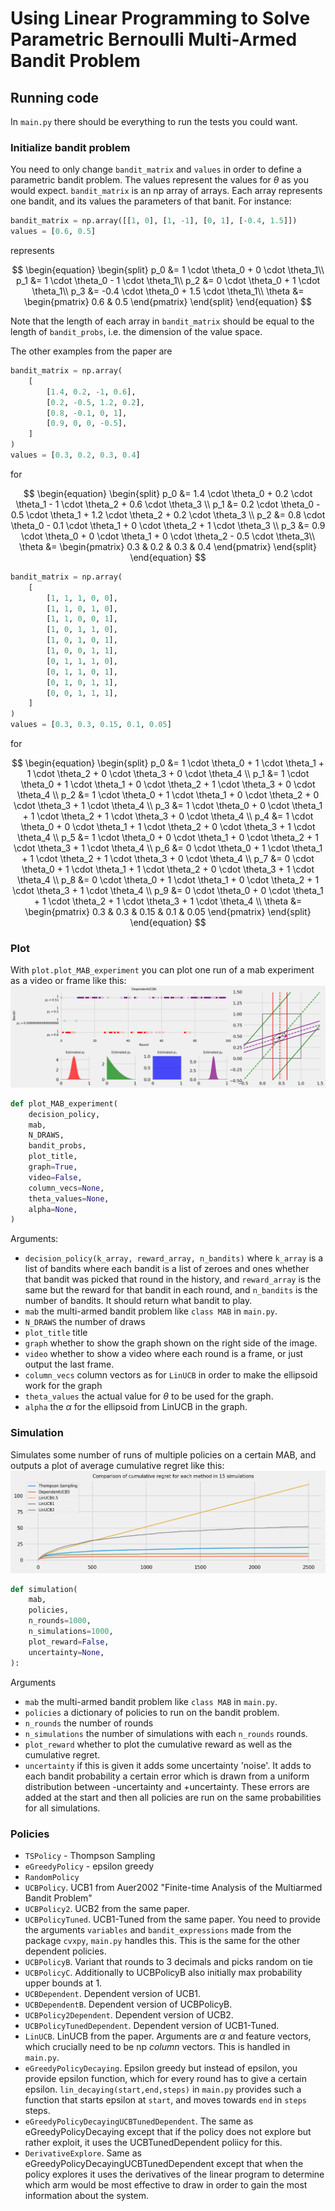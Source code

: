 # Using Linear Programming to Solve Parametric Bernoulli Multi-Armed Bandit Problem

## Running code

In `main.py` there should be everything to run the tests you could want.

### Initialize bandit problem

You need to only change `bandit_matrix` and `values` in order to define a parametric bandit problem. The values represent the values for $\theta$ as you would expect. `bandit_matrix` is an np array of arrays. Each array represents one bandit, and its values the parameters of that banit. For instance:

```python
bandit_matrix = np.array([[1, 0], [1, -1], [0, 1], [-0.4, 1.5]])
values = [0.6, 0.5]
```

represents

$$
\begin{equation}
\begin{split}
    p_0 &= 1 \cdot \theta_0 + 0 \cdot \theta_1\\
    p_1 &= 1 \cdot \theta_0 - 1 \cdot \theta_1\\
    p_2 &= 0 \cdot \theta_0 + 1 \cdot \theta_1\\
    p_3 &= -0.4 \cdot \theta_0 + 1.5 \cdot \theta_1\\
    \theta &= \begin{pmatrix}
        0.6 & 0.5
    \end{pmatrix}
\end{split}
\end{equation}
$$

Note that the length of each array in `bandit_matrix` should be equal to the length of `bandit_probs`, i.e. the dimension of the value space.

The other examples from the paper are

```python
bandit_matrix = np.array(
    [
        [1.4, 0.2, -1, 0.6],
        [0.2, -0.5, 1.2, 0.2],
        [0.8, -0.1, 0, 1],
        [0.9, 0, 0, -0.5],
    ]
)
values = [0.3, 0.2, 0.3, 0.4]
```

for

$$
\begin{equation}
\begin{split}
    p_0 &= 1.4 \cdot \theta_0 + 0.2 \cdot \theta_1 - 1 \cdot \theta_2 + 0.6 \cdot \theta_3 \\
    p_1 &= 0.2 \cdot \theta_0 - 0.5 \cdot \theta_1 + 1.2 \cdot \theta_2 + 0.2 \cdot \theta_3 \\
    p_2 &= 0.8 \cdot \theta_0 - 0.1 \cdot \theta_1 + 0 \cdot \theta_2 + 1 \cdot \theta_3 \\
    p_3 &= 0.9 \cdot \theta_0 + 0 \cdot \theta_1 + 0 \cdot \theta_2 - 0.5 \cdot \theta_3\\
    \theta &= \begin{pmatrix}
        0.3 & 0.2 & 0.3 & 0.4
    \end{pmatrix}
\end{split}
\end{equation}
$$

```python
bandit_matrix = np.array(
    [
        [1, 1, 1, 0, 0],
        [1, 1, 0, 1, 0],
        [1, 1, 0, 0, 1],
        [1, 0, 1, 1, 0],
        [1, 0, 1, 0, 1],
        [1, 0, 0, 1, 1],
        [0, 1, 1, 1, 0],
        [0, 1, 1, 0, 1],
        [0, 1, 0, 1, 1],
        [0, 0, 1, 1, 1],
    ]
)
values = [0.3, 0.3, 0.15, 0.1, 0.05]
```

for

$$
\begin{equation}
\begin{split}
    p_0 &= 1 \cdot \theta_0 + 1 \cdot \theta_1 + 1 \cdot \theta_2 + 0 \cdot \theta_3 + 0 \cdot \theta_4 \\
    p_1 &= 1 \cdot \theta_0 + 1 \cdot \theta_1 + 0 \cdot \theta_2 + 1 \cdot \theta_3 + 0 \cdot \theta_4 \\
    p_2 &= 1 \cdot \theta_0 + 1 \cdot \theta_1 + 0 \cdot \theta_2 + 0 \cdot \theta_3 + 1 \cdot \theta_4  \\
    p_3 &= 1 \cdot \theta_0 + 0 \cdot \theta_1 + 1 \cdot \theta_2 + 1 \cdot \theta_3 + 0 \cdot \theta_4 \\
    p_4 &= 1 \cdot \theta_0 + 0 \cdot \theta_1 + 1 \cdot \theta_2 + 0 \cdot \theta_3 + 1 \cdot \theta_4  \\
    p_5 &= 1 \cdot \theta_0 + 0 \cdot \theta_1 + 0 \cdot \theta_2 + 1 \cdot \theta_3 + 1 \cdot \theta_4 \\
    p_6 &= 0 \cdot \theta_0 + 1 \cdot \theta_1 + 1 \cdot \theta_2 + 1 \cdot \theta_3 + 0 \cdot \theta_4 \\
    p_7 &= 0 \cdot \theta_0 + 1 \cdot \theta_1 + 1 \cdot \theta_2 + 0 \cdot \theta_3 + 1 \cdot \theta_4  \\
    p_8 &= 0 \cdot \theta_0 + 1 \cdot \theta_1 + 0 \cdot \theta_2 + 1 \cdot \theta_3 + 1 \cdot \theta_4 \\
    p_9 &= 0 \cdot \theta_0 + 0 \cdot \theta_1 + 1 \cdot \theta_2 + 1 \cdot \theta_3 + 1 \cdot \theta_4 \\
    \theta &= \begin{pmatrix}
        0.3 & 0.3 & 0.15 & 0.1 & 0.05
    \end{pmatrix}
\end{split}
\end{equation}
$$

### Plot

With `plot.plot_MAB_experiment` you can plot one run of a mab experiment as a video or frame like this:
![plot](img/plot.png)

```python
def plot_MAB_experiment(
    decision_policy,
    mab,
    N_DRAWS,
    bandit_probs,
    plot_title,
    graph=True,
    video=False,
    column_vecs=None,
    theta_values=None,
    alpha=None,
)
```

Arguments:

- `decision_policy(k_array, reward_array, n_bandits)` where `k_array` is a list of bandits where each bandit is a list of zeroes and ones whether that bandit was picked that round in the history, and `reward_array` is the same but the reward for that bandit in each round, and `n_bandits` is the number of bandits. It should return what bandit to play.
- `mab` the multi-armed bandit problem like `class MAB` in `main.py`.
- `N_DRAWS` the number of draws
- `plot_title` title
- `graph` whether to show the graph shown on the right side of the image.
- `video` whether to show a video where each round is a frame, or just output the last frame.
- `column_vecs` column vectors as for `LinUCB` in order to make the ellipsoid work for the graph
- `theta_values` the actual value for $\theta$ to be used for the graph.
- `alpha` the $\alpha$ for the ellipsoid from LinUCB in the graph.

### Simulation

Simulates some number of runs of multiple policies on a certain MAB, and outputs a plot of average cumulative regret like this:
![simulation](img/simulation.png)

```python
def simulation(
    mab,
    policies,
    n_rounds=1000,
    n_simulations=1000,
    plot_reward=False,
    uncertainty=None,
):
```

Arguments

- `mab` the multi-armed bandit problem like `class MAB` in `main.py`.
- `policies` a dictionary of policies to run on the bandit problem.
- `n_rounds` the number of rounds
- `n_simulations` the number of simulations with each `n_rounds` rounds.
- `plot_reward` whether to plot the cumulative reward as well as the cumulative regret.
- `uncertainty` if this is given it adds some uncertainty 'noise'. It adds to each bandit probability a certain error which is drawn from a uniform distribution between -uncertainty and +uncertainty. These errors are added at the start and then all policies are run on the same probabilities for all simulations.

### Policies

- `TSPolicy` - Thompson Sampling
- `eGreedyPolicy` - epsilon greedy
- `RandomPolicy`
- `UCBPolicy`. UCB1 from Auer2002 "Finite-time Analysis of the Multiarmed Bandit Problem"
- `UCBPolicy2`. UCB2 from the same paper.
- `UCBPolicyTuned`. UCB1-Tuned from the same paper. You need to provide the arguments `variables` and `bandit_expressions` made from the package `cvxpy`, `main.py` handles this. This is the same for the other dependent policies.
- `UCBPolicyB`. Variant that rounds to 3 decimals and picks random on tie
- `UCBPolicyC`. Additionally to UCBPolicyB also initially max probability upper bounds at 1.
- `UCBDependent`. Dependent version of UCB1.
- `UCBDependentB`. Dependent version of UCBPolicyB.
- `UCBPolicy2Dependent`. Dependent version of UCB2.
- `UCBPolicyTunedDependent`. Dependent version of UCB1-Tuned.
- `LinUCB`. LinUCB from the paper. Arguments are $\alpha$ and feature vectors, which crucially need to be np _column_ vectors. This is handled in `main.py`.
- `eGreedyPolicyDecaying`. Epsilon greedy but instead of epsilon, you provide epsilon function, which for every round has to give a certain epsilon. `lin_decaying(start,end,steps)` in `main.py` provides such a function that starts epsilon at `start`, and moves towards `end` in `steps` steps.
- `eGreedyPolicyDecayingUCBTunedDependent`. The same as eGreedyPolicyDecaying except that if the policy does not explore but rather exploit, it uses the UCBTunedDependent poliicy for this.
- `DerivativeExplore`. Same as eGreedyPolicyDecayingUCBTunedDependent except that when the policy explores it uses the derivatives of the linear program to determine which arm would be most effective to draw in order to gain the most information about the system.
